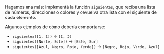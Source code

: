 Hagamos una más: implementá la función `siguientes`, que reciba una lista de números, direcciones o colores y devuelva otra lista con el siguiente de cada elemento. 

Algunos ejemplos de cómo debería comportarse:

* `siguientes([1, 2])` -> `[2, 3]`
* `siguientes([Norte, Este])` -> `[Este, Sur]`
* `siguientes([Azul, Negro, Rojo, Verde])` -> `[Negro, Rojo, Verde, Azul]`